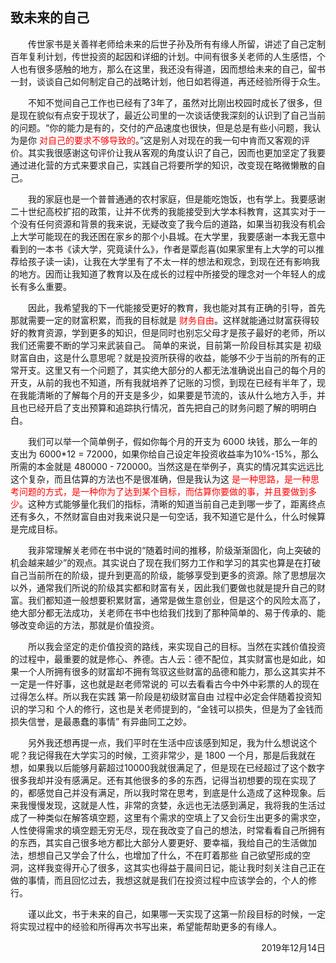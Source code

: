 ## 致未来的自己

&emsp;&emsp;传世家书是关善祥老师给未来的后世子孙及所有有缘人所留，讲述了自己定制百年复利计划，传世投资的起因和详细的计划。中间有很多关老师的人生感悟，个人也有很多感触的地方，那么在这里，我还没有得道，因而想给未来的自己，留书一封，谈谈自己如何制定自己的战略计划，他日如若得道，再还经验所得于众生。  

&emsp;&emsp;不知不觉间自己工作也已经有了3年了，虽然对比刚出校园时成长了很多，但是现在貌似有点安于现状了，最近公司里的一次谈话使我深刻的认识到了自己当前的问题。“你的能力是有的，交付的产品速度也很快，但是总是有些小问题，我认为是你 <span style='color: red'>对自己的要求不够导致的</span>。”这是别人对现在的我一句中肯而又客观的评价。其实我很感谢这句评价让我从客观的角度认识了自己，因而也更加坚定了我要通过进化营的方式来要求自己，实践自己将要所学的知识，改变现在略微懒散的自己。  

&emsp;&emsp;我的家庭也是一个普普通通的农村家庭，但是能吃饱饭，也有学上。我要感谢二十世纪高校扩招的政策，让并不优秀的我能接受到大学本科教育，这其实对于一个没有任何资源和背景的我来说，无疑改变了我今后的道路，如果当初我没有机会上大学可能现在的我还困在家乡的那个小县城。在大学里，我要感谢一本我无意中看到的一本书《读大学，究竟读什么》，作者是覃彪喜(如果家里有上大学的可以推荐给孩子读一读)，让我在大学里有了不太一样的想法和观念，到现在还有影响我的地方。因而让我知道了教育以及在成长的过程中所接受的理念对一个年轻人的成长有多么重要。  

&emsp;&emsp;因此，我希望我的下一代能接受更好的教育，我也能对其有正确的引导，首先那就需要一定的财富积累，而我的目标就是 <span style='color: red'>财务自由</span>。这样就能通过财富获得较好的教育资源，学到更多的知识，但是同时也别忘父母才是孩子最好的老师，所以我们还需要不断的学习来武装自己。 简单的来说，目前第一阶段目标其实是 初级财富自由，这是什么意思呢？就是投资所获得的收益，能够不少于当前的所有的正常开支。这里又有一个问题了，其实绝大部分的人都无法准确说出自己的每个月的开支，从前的我也不知道，所有我就培养了记账的习惯，到现在已经有半年了，现在我能清晰的了解每个月的开支是多少，如果要是节流的，该从什么地方入手，并且也已经开启了支出预算和追踪执行情况，首先把自己的财务问题了解的明明白白。  

&emsp;&emsp;我们可以举一个简单例子，假如你每个月的开支为 6000 块钱，那么一年的支出为 6000*12 = 72000，如果你给自己设定年投资收益率为10%-15%，那么所需的本金就是 480000 - 720000。当然这是在举例子，真实的情况其实远远比这个复杂，而且估算的方法也不是很准确，但是我认为这 <span style='color: red'>是一种思路，是一种思考问题的方式，是一种你为了达到某个目标，而估算你要做的事，并且要做到多少</span>。这种方式能够量化我们的指标，清晰的知道当前自己走到哪一步了，距离终点还有多久，不然财富自由对我来说只是一句空话，我不知道它是什么，什么时候算是完成目标。  

&emsp;&emsp;我非常理解关老师在书中说的“随着时间的推移，阶级渐渐固化，向上突破的机会越来越少”的观点。其实说白了现在我们努力工作和学习的其实也算是在打破自己当前所在的阶级，提升到更高的阶级，能够享受到更多的资源。除了思想层次以外，通常我们所说的阶级其实都和财富有关，因此我们要做也就是提升自己的财富。我们都知道一般想要积累财富，通常是做生意创业，但是这个的风险太高了，绝大部分都无法成功，关老师在书中也给我们找到了那种简单的、易于传承的、能够改变命运的方法，那就是价值投资。  

&emsp;&emsp;所以我会坚定的走价值投资的路线，来实现自己的目标。当然在实践价值投资的过程中，最重要的就是修心、养德。古人云：德不配位，其实财富也是如此，如果一个人所拥有很多的财富却不拥有驾驭这些财富的品德和能力，那么这其实并不一定是一件好事，这也就是赵老师常说的 可以去看看古今中外中彩票的人的现在过得怎么样。所以我在实践 第一阶段是初级财富自由 过程中必定会伴随着投资知识的学习和 个人的修行，这也是关老师提到的，“金钱可以损失，但是为了金钱而损失信誉，是最愚蠢的事情” 有异曲同工之妙。  

&emsp;&emsp;另外我还想再提一点，我们平时在生活中应该感到知足，我为什么想说这个呢？我记得我在大学实习的时候，工资非常少，是 1800 一个月，那是后我就在想，如果我以后能够月薪超过10000我就很满足了，但是现在已经超过了这个数字很多我却并没有感满足。还有其他很多的多的东西，记得当初想要的现在实现了的，都感觉自己并没有满足，所以我时常在思考，到底是什么造成了这种现象。后来我慢慢发现，这就是人性，非常的贪婪，永远也无法感到满足，我将我的生活过成了一种类似在解答填空题，这里有个需求的空填上了又会衍生出更多的需求空，人性使得需求的填空题无穷无尽，现在我改变了自己的想法，时常看看自己所拥有的东西，其实自己很多地方都比大部分人要更好、要幸福，我给自己的生活做加法，想想自己又学会了什么，也增加了什么，不在盯着那些 自己欲望形成的空洞，这样我变得开心了很多，这其实也得益于晨间日记，能让我时刻关注自己正在做的事情，而且回忆过去，我想这就是我们在投资过程中应该学会的，个人的修行。  

&emsp;&emsp;谨以此文，书于未来的自己，如果哪一天实现了这第一阶段目标的时候，一定将实现过程中的经验和所得再次书写出来，希望能帮助更多的有缘人。  


<p align="right"> 2019年12月14日 </p>